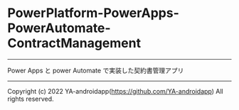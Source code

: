 # PowerPlatform-PowerApps-PowerAutomate-ContractManagement

---

Power Apps と power Automate で実装した契約書管理アプリ

---

Copyright (c) 2022 YA-androidapp(https://github.com/YA-androidapp) All rights reserved.
